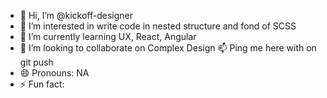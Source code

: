 - 👋 Hi, I’m @kickoff-designer
- 👀 I’m interested in write code in nested structure and fond of SCSS
- 🌱 I’m currently learning UX, React, Angular
- 💞️ I’m looking to collaborate on Complex Design
 📫 Ping me here with on git push
- 😄 Pronouns: NA
- ⚡ Fun fact: 

<!---
kickoff-designer/kickoff-designer is a ✨ special ✨ repository because its `README.md` (this file) appears on your GitHub profile.
You can click the Preview link to take a look at your changes.
--->
